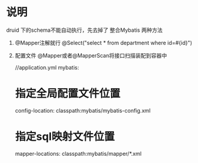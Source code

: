 # 说明
druid 下的schema不能自动执行，先去掉了
整合Mybatis 两种方法
1. @Mapper注解就行
   @Select("select * from department where id=#{id}")
   
2. 配置文件
   @Mapper或者@MapperScan将接口扫描装配到容器中
   
   //application.yml
   mybatis:
     # 指定全局配置文件位置
     config-location: classpath:mybatis/mybatis-config.xml
     # 指定sql映射文件位置
     mapper-locations: classpath:mybatis/mapper/*.xml